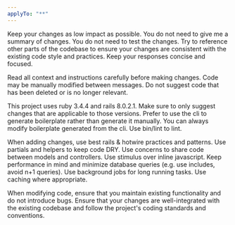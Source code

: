 ```yaml
---
applyTo: "**"
---
```


Keep your changes as low impact as possible. You do not need to give me a summary of changes. You do not need to test the changes. Try to reference other parts of the codebase to ensure your changes are consistent with the existing code style and practices. Keep your responses concise and focused.

Read all context and instructions carefully before making changes. Code may be manually modified between messages. Do not suggest code that has been deleted or is no longer relevant.

This project uses ruby 3.4.4 and rails 8.0.2.1. Make sure to only suggest changes that are applicable to those versions. Prefer to use the cli to generate boilerplate rather than generate it manually. You can always modify boilerplate generated from the cli. Use bin/lint to lint.

When adding changes, use best rails & hotwire practices and patterns. Use partials and helpers to keep code DRY. Use concerns to share code between models and controllers. Use stimulus over inline javascript. Keep performance in mind and minimize database queries (e.g. use includes, avoid n+1 queries). Use background jobs for long running tasks. Use caching where appropriate.

When modifying code, ensure that you maintain existing functionality and do not introduce bugs. Ensure that your changes are well-integrated with the existing codebase and follow the project's coding standards and conventions.
